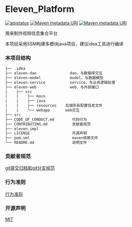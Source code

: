 # Eleven_Platform
[![apistatus](https://img.shields.io/github/license/mashape/apistatus.svg)]() [![Maven metadata URI](https://img.shields.io/maven-central/v/org.apache.maven/apache-maven.svg)]() [![Maven metadata URI](https://img.shields.io/badge/jdk-v1.8-yellowgreen.svg)]()

用来制作视频信息集合平台

本项目采用SSM构建多模块java项目，建议idea工具进行编译

### 本项目结构

```html
├── .idea
├── eleven-dao               dao，与数据库交互
├── eleven-model             model，与数据模型
├── eleven-service           service，与业务逻辑处理
├── eleven-web               web，与外部接口
|	 ├── src
|    |    ├── main
|    |    ├── java
|    |    ├── resources    后端所有配置信息文件
|    |    └── webapp       web交互
├── src
├── CODE_OF_CONDUCT.md        代码行为
├── CONTRIBUTING.md           贡献者规范
├── eleven.impl
├── LICENSE                   开源声明
├── pom.xml                   maven依赖文件
└── README.md                 说明文件
```



### 贡献者规范
[git提交归档和git分支规范](./CONTRIBUTING.md)

### 行为准则

[行为准则](./CODE_OF_CONDUCT.md)

### 开源声明

[MIT](./LICENSE)
